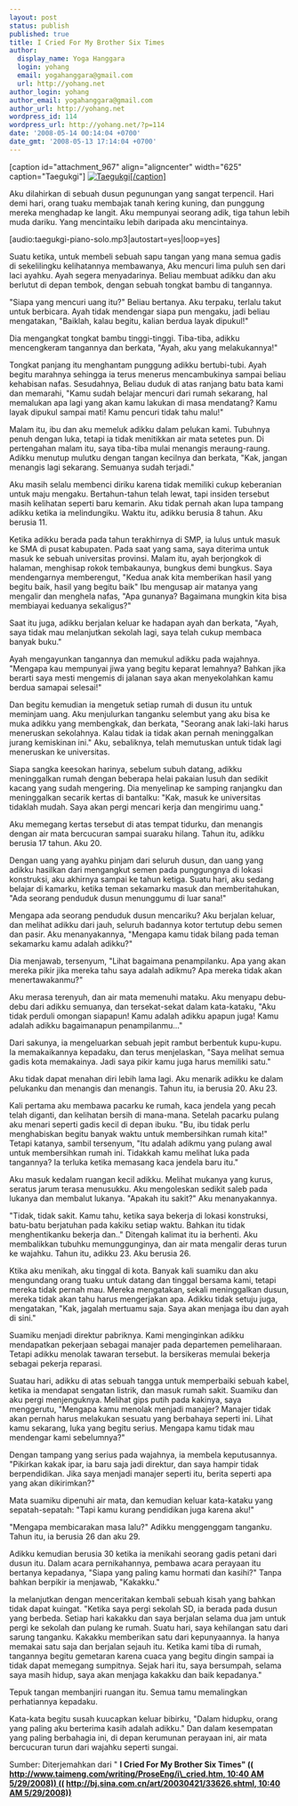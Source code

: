 ```yaml
---
layout: post
status: publish
published: true
title: I Cried For My Brother Six Times
author:
  display_name: Yoga Hanggara
  login: yohang
  email: yogahanggara@gmail.com
  url: http://yohang.net
author_login: yohang
author_email: yogahanggara@gmail.com
author_url: http://yohang.net
wordpress_id: 114
wordpress_url: http://yohang.net/?p=114
date: '2008-05-14 00:14:04 +0700'
date_gmt: '2008-05-13 17:14:04 +0700'
---
```

[caption id="attachment\_967" align="aligncenter" width="625" caption="Taegukgi"] [![](http://yohang.net/wp-content/uploads/grab12384-625x273.jpg "Taegukgi")[/caption]](http://yohang.net/wp-content/uploads/grab12384.jpg)

Aku dilahirkan di sebuah dusun pegunungan yang sangat terpencil. Hari demi hari, orang tuaku membajak tanah kering kuning, dan punggung mereka menghadap ke langit. Aku mempunyai seorang adik, tiga tahun lebih muda dariku. Yang mencintaiku lebih daripada aku mencintainya.

[audio:taegukgi-piano-solo.mp3|autostart=yes|loop=yes]

Suatu ketika, untuk membeli sebuah sapu tangan yang mana semua gadis di sekelilingku kelihatannya membawanya, Aku mencuri lima puluh sen dari laci ayahku. Ayah segera menyadarinya. Beliau membuat adikku dan aku berlutut di depan tembok, dengan sebuah tongkat bambu di tangannya.<!--more-->

"Siapa yang mencuri uang itu?" Beliau bertanya. Aku terpaku, terlalu takut untuk berbicara. Ayah tidak mendengar siapa pun mengaku, jadi beliau mengatakan, "Baiklah, kalau begitu, kalian berdua layak dipukul!"

Dia mengangkat tongkat bambu tinggi-tinggi. Tiba-tiba, adikku mencengkeram tangannya dan berkata, "Ayah, aku yang melakukannya!"

Tongkat panjang itu menghantam punggung adikku bertubi-tubi. Ayah begitu marahnya sehingga ia terus menerus mencambukinya sampai beliau kehabisan nafas. Sesudahnya, Beliau duduk di atas ranjang batu bata kami dan memarahi, "Kamu sudah belajar mencuri dari rumah sekarang, hal memalukan apa lagi yang akan kamu lakukan di masa mendatang? Kamu layak dipukul sampai mati! Kamu pencuri tidak tahu malu!"

Malam itu, ibu dan aku memeluk adikku dalam pelukan kami. Tubuhnya penuh dengan luka, tetapi ia tidak menitikkan air mata setetes pun. Di pertengahan malam itu, saya tiba-tiba mulai menangis meraung-raung. Adikku menutup mulutku dengan tangan kecilnya dan berkata, "Kak, jangan menangis lagi sekarang. Semuanya sudah terjadi."

Aku masih selalu membenci diriku karena tidak memiliki cukup keberanian untuk maju mengaku. Bertahun-tahun telah lewat, tapi insiden tersebut masih kelihatan seperti baru kemarin. Aku tidak pernah akan lupa tampang adikku ketika ia melindungiku. Waktu itu, adikku berusia 8 tahun. Aku berusia 11.

Ketika adikku berada pada tahun terakhirnya di SMP, ia lulus untuk masuk ke SMA di pusat kabupaten. Pada saat yang sama, saya diterima untuk masuk ke sebuah universitas provinsi. Malam itu, ayah berjongkok di halaman, menghisap rokok tembakaunya, bungkus demi bungkus. Saya mendengarnya memberengut, "Kedua anak kita memberikan hasil yang begitu baik, hasil yang begitu baik" Ibu mengusap air matanya yang mengalir dan menghela nafas, "Apa gunanya? Bagaimana mungkin kita bisa membiayai keduanya sekaligus?"

Saat itu juga, adikku berjalan keluar ke hadapan ayah dan berkata, "Ayah, saya tidak mau melanjutkan sekolah lagi, saya telah cukup membaca banyak buku."

Ayah mengayunkan tangannya dan memukul adikku pada wajahnya. "Mengapa kau mempunyai jiwa yang begitu keparat lemahnya? Bahkan jika berarti saya mesti mengemis di jalanan saya akan menyekolahkan kamu berdua samapai selesai!"

Dan begitu kemudian ia mengetuk setiap rumah di dusun itu untuk meminjam uang. Aku menjulurkan tanganku selembut yang aku bisa ke muka adikku yang membengkak, dan berkata, "Seorang anak laki-laki harus meneruskan sekolahnya. Kalau tidak ia tidak akan pernah meninggalkan jurang kemiskinan ini." Aku, sebaliknya, telah memutuskan untuk tidak lagi meneruskan ke universitas.

Siapa sangka keesokan harinya, sebelum subuh datang, adikku meninggalkan rumah dengan beberapa helai pakaian lusuh dan sedikit kacang yang sudah mengering. Dia menyelinap ke samping ranjangku dan meninggalkan secarik kertas di bantalku: "Kak, masuk ke universitas tidaklah mudah. Saya akan pergi mencari kerja dan mengirimu uang."

Aku memegang kertas tersebut di atas tempat tidurku, dan menangis dengan air mata bercucuran sampai suaraku hilang. Tahun itu, adikku berusia 17 tahun. Aku 20.

Dengan uang yang ayahku pinjam dari seluruh dusun, dan uang yang adikku hasilkan dari mengangkut semen pada punggungnya di lokasi konstruksi, aku akhirnya sampai ke tahun ketiga. Suatu hari, aku sedang belajar di kamarku, ketika teman sekamarku masuk dan memberitahukan, "Ada seorang penduduk dusun menunggumu di luar sana!"

Mengapa ada seorang penduduk dusun mencariku? Aku berjalan keluar, dan melihat adikku dari jauh, seluruh badannya kotor tertutup debu semen dan pasir. Aku menanyakannya, "Mengapa kamu tidak bilang pada teman sekamarku kamu adalah adikku?"

Dia menjawab, tersenyum, "Lihat bagaimana penampilanku. Apa yang akan mereka pikir jika mereka tahu saya adalah adikmu? Apa mereka tidak akan menertawakanmu?"

Aku merasa terenyuh, dan air mata memenuhi mataku. Aku menyapu debu-debu dari adikku semuanya, dan tersekat-sekat dalam kata-kataku, "Aku tidak perduli omongan siapapun! Kamu adalah adikku apapun juga! Kamu adalah adikku bagaimanapun penampilanmu..."

Dari sakunya, ia mengeluarkan sebuah jepit rambut berbentuk kupu-kupu. Ia memakaikannya kepadaku, dan terus menjelaskan, "Saya melihat semua gadis kota memakainya. Jadi saya pikir kamu juga harus memiliki satu."

Aku tidak dapat menahan diri lebih lama lagi. Aku menarik adikku ke dalam pelukanku dan menangis dan menangis. Tahun itu, ia berusia 20. Aku 23.

Kali pertama aku membawa pacarku ke rumah, kaca jendela yang pecah telah diganti, dan kelihatan bersih di mana-mana. Setelah pacarku pulang aku menari seperti gadis kecil di depan ibuku. "Bu, ibu tidak perlu menghabiskan begitu banyak waktu untuk membersihkan rumah kita!" Tetapi katanya, sambil tersenyum, "Itu adalah adikmu yang pulang awal untuk membersihkan rumah ini. Tidakkah kamu melihat luka pada tangannya? Ia terluka ketika memasang kaca jendela baru itu."

Aku masuk kedalam ruangan kecil adikku. Melihat mukanya yang kurus, seratus jarum terasa menusukku. Aku mengoleskan sedikit saleb pada lukanya dan membalut lukanya. "Apakah itu sakit?" Aku menanyakannya.

"Tidak, tidak sakit. Kamu tahu, ketika saya bekerja di lokasi konstruksi, batu-batu berjatuhan pada kakiku setiap waktu. Bahkan itu tidak menghentikanku bekerja dan.." Ditengah kalimat itu ia berhenti. Aku membalikkan tubuhku memunggunginya, dan air mata mengalir deras turun ke wajahku. Tahun itu, adikku 23. Aku berusia 26.

Ktika aku menikah, aku tinggal di kota. Banyak kali suamiku dan aku mengundang orang tuaku untuk datang dan tinggal bersama kami, tetapi mereka tidak pernah mau. Mereka mengatakan, sekali meninggalkan dusun, mereka tidak akan tahu harus mengerjakan apa. Adikku tidak setuju juga, mengatakan, "Kak, jagalah mertuamu saja. Saya akan menjaga ibu dan ayah di sini."

Suamiku menjadi direktur pabriknya. Kami menginginkan adikku mendapatkan pekerjaan sebagai manajer pada departemen pemeliharaan. Tetapi adikku menolak tawaran tersebut. Ia bersikeras memulai bekerja sebagai pekerja reparasi.

Suatau hari, adikku di atas sebuah tangga untuk memperbaiki sebuah kabel, ketika ia mendapat sengatan listrik, dan masuk rumah sakit. Suamiku dan aku pergi menjenguknya. Melihat gips putih pada kakinya, saya menggerutu, "Mengapa kamu menolak menjadi manajer? Manajer tidak akan pernah harus melakukan sesuatu yang berbahaya seperti ini. Lihat kamu sekarang, luka yang begitu serius. Mengapa kamu tidak mau mendengar kami sebelumnya?"

Dengan tampang yang serius pada wajahnya, ia membela keputusannya. "Pikirkan kakak ipar, ia baru saja jadi direktur, dan saya hampir tidak berpendidikan. Jika saya menjadi manajer seperti itu, berita seperti apa yang akan dikirimkan?"

Mata suamiku dipenuhi air mata, dan kemudian keluar kata-kataku yang sepatah-sepatah: "Tapi kamu kurang pendidikan juga karena aku!"

"Mengapa membicarakan masa lalu?" Adikku menggenggam tanganku. Tahun itu, ia berusia 26 dan aku 29.

Adikku kemudian berusia 30 ketika ia menikahi seorang gadis petani dari dusun itu. Dalam acara pernikahannya, pembawa acara perayaan itu bertanya kepadanya, "Siapa yang paling kamu hormati dan kasihi?" Tanpa bahkan berpikir ia menjawab, "Kakakku."

Ia melanjutkan dengan menceritakan kembali sebuah kisah yang bahkan tidak dapat kuingat. "Ketika saya pergi sekolah SD, ia berada pada dusun yang berbeda. Setiap hari kakakku dan saya berjalan selama dua jam untuk pergi ke sekolah dan pulang ke rumah. Suatu hari, saya kehilangan satu dari sarung tanganku. Kakakku memberikan satu dari kepunyaannya. Ia hanya memakai satu saja dan berjalan sejauh itu. Ketika kami tiba di rumah, tangannya begitu gemetaran karena cuaca yang begitu dingin sampai ia tidak dapat memegang sumpitnya. Sejak hari itu, saya bersumpah, selama saya masih hidup, saya akan menjaga kakakku dan baik kepadanya."

Tepuk tangan membanjiri ruangan itu. Semua tamu memalingkan perhatiannya kepadaku.

Kata-kata begitu susah kuucapkan keluar bibirku, "Dalam hidupku, orang yang paling aku berterima kasih adalah adikku." Dan dalam kesempatan yang paling berbahagia ini, di depan kerumunan perayaan ini, air mata bercucuran turun dari wajahku seperti sungai.

Sumber: Diterjemahkan dari " **I Cried For My Brother Six Times" (( [http://www.taimeng.com/writing/ProseEng/i\_cried.htm, 10:40 AM 5/29/2008)) ((](http://www.taimeng.com/writing/ProseEng/i_cried.htm) [http://bj.sina.com.cn/art/20030421/33626.shtml, 10:40 AM 5/29/2008))](http://bj.sina.com.cn/art/20030421/33626.shtml)**

